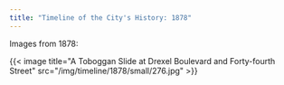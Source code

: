 ```yaml
---
title: "Timeline of the City's History: 1878"
---
```

Images from 1878:

{{< image title="A Toboggan Slide at Drexel Boulevard and Forty-fourth Street" src="/img/timeline/1878/small/276.jpg" >}}